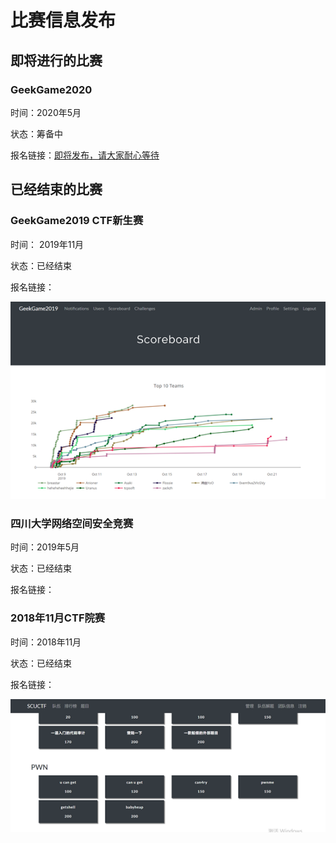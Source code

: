 # 比赛信息发布

## 即将进行的比赛

### GeekGame2020

时间：2020年5月

状态：筹备中

报名链接：[即将发布，请大家耐心等待]()

## 已经结束的比赛

### GeekGame2019 CTF新生赛

时间： 2019年11月

状态：已经结束

报名链接：

![image-20200430111331115](./img/201911.png)

### 四川大学网络空间安全竞赛

时间：2019年5月

状态：已经结束

报名链接：

### 2018年11月CTF院赛

时间：2018年11月

状态：已经结束

报名链接：

![image-20200430111646219](./img/201811.png)